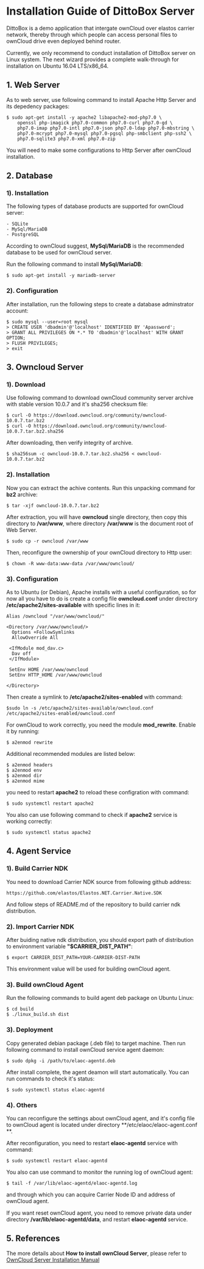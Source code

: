 Installation Guide of DittoBox Server
=====================================

DittoBox is a demo application that intergate ownCloud over elastos carrier network, thereby through which people can access personal files to ownCloud drive even deployed behind router.

Currently, we only recommend to conduct installation of DittoBox server on Linux system. The next wizard provides a complete walk-through for installation on Ubuntu 16.04 LTS/x86_64.

## 1. Web Server 

As to web server, use following command to install Apache Http Server and its depedency packages:

```shell
$ sudo apt-get install -y apache2 libapache2-mod-php7.0 \
    openssl php-imagick php7.0-common php7.0-curl php7.0-gd \
    php7.0-imap php7.0-intl php7.0-json php7.0-ldap php7.0-mbstring \
    php7.0-mcrypt php7.0-mysql php7.0-pgsql php-smbclient php-ssh2 \
    php7.0-sqlite3 php7.0-xml php7.0-zip
```

You will need to make some configurations to Http Server after ownCloud installation.

## 2. Database

### 1). Installation

The following types of database products are supported for ownCloud server:

    - SQLite
    - MySql/MariaDB
    - PostgreSQL

According to ownCloud suggest, **MySql/MariaDB** is the recommended database to be used for ownCloud server.

Run the following command to install **MySql/MariaDB**:

```shell
$ sudo apt-get install -y mariadb-server
```

### 2). Configuration

After installation, run the following steps to create a database adminstrator account:

```shell
$ sudo mysql --user=root mysql
> CREATE USER 'dbadmin'@'localhost' IDENTIFIED BY 'Apassword';
> GRANT ALL PRIVILEGES ON *.* TO 'dbadmin'@'localhost' WITH GRANT OPTION;
> FLUSH PRIVILEGES;
> exit
```

## 3. Owncloud Server

### 1). Download

Use following command to download ownCloud community server archive with stable version 10.0.7 and it's sha256 checksum file:

```shell
$ curl -O https://download.owncloud.org/community/owncloud-10.0.7.tar.bz2
$ curl -O https://download.owncloud.org/community/owncloud-10.0.7.tar.bz2.sha256
```

After downloading, then verify integrity of archive.

```shell
$ sha256sum -c owncloud-10.0.7.tar.bz2.sha256 < owncloud-10.0.7.tar.bz2
```

### 2). Installation

Now you can extract the achive contents. Run this unpacking command for **bz2** archive:

```shell
$ tar -xjf owncloud-10.0.7.tar.bz2
```

After extraction, you will have **owncloud** single directory, then copy this directory to **/var/www**, where directory **/var/www** is the document root of Web Server.

```shell
$ sudo cp -r owncloud /var/www
```

Then, reconfigure the ownership of your ownCloud directory to Http user:

```shell
$ chown -R www-data:www-data /var/www/owncloud/
```

### 3). Configuration

As to Ubuntu (or Debian), Apache installs with a useful configuration, so for now all you have to do is create a config file **owncloud.conf** under directory **/etc/apache2/sites-available** with specific lines in it:

```
Alias /owncloud "/var/www/owncloud/"

<Directory /var/www/owncloud/>
  Options +FollowSymlinks
  AllowOverride All

 <IfModule mod_dav.c>
  Dav off
 </IfModule>

 SetEnv HOME /var/www/owncloud
 SetEnv HTTP_HOME /var/www/owncloud

</Directory>
```

Then create a symlink to **/etc/apache2/sites-enabled** with command:

```shell
$sudo ln -s /etc/apache2/sites-available/owncloud.conf /etc/apache2/sites-enabled/owncloud.conf
```

For ownCloud to work correctly, you need the module **mod_rewrite**. Enable it by running:

```shell
$ a2enmod rewrite
```

Additional recommended modules are listed below:

```shell
$ a2enmod headers
$ a2enmod env
$ a2enmod dir
$ a2enmod mime
```

you need to restart **apache2** to reload these configration with command:

```shell
$ sudo systemctl restart apache2
```

You also can use following command to check if **apache2** service is working correctly:

```shell
$ sudo systemctl status apache2
```

## 4. Agent Service

### 1). Build Carrier NDK

You need to download Carrier NDK source from following github address:

```
https://github.com/elastos/Elastos.NET.Carrier.Native.SDK
```
And follow steps of README.md of the repository to build carrier ndk distribution.

### 2). Import Carrier NDK 

After buiding native ndk distribution, you should export path of distribution to environment variable **"\$CARRIER_DIST_PATH"**:

```shell
$ export CARRIER_DIST_PATH=YOUR-CARRIER-DIST-PATH
```

This environment value will be used for building ownCloud agent.

### 3). Build ownCloud Agent

Run the following commands to build agent deb package on Ubuntu Linux:

```shell
$ cd build
$ ./linux_build.sh dist
```

### 3). Deployment

Copy generated debian package (.deb file) to target machine. Then run following command to install ownCloud service agent daemon:

```shell
$ sudo dpkg -i /path/to/elaoc-agentd.deb
```

After install complete, the agent deamon will start automatically. You can run commands to check it's status:

```
$ sudo systemctl status elaoc-agentd
```

### 4). Others

You can reconfigure the settings about ownCloud agent, and it's config file to ownCloud agent is located under directory **/etc/elaoc/elaoc-agent.conf **.

After reconfiguration, you need to restart **elaoc-agentd** service with command:

```shell
$ sudo systemctl restart elaoc-agentd
```

You also can use command to monitor the running log of ownCloud agent:

```
$ tail -f /var/lib/elaoc-agentd/elaoc-agentd.log
```

and through which you can acquire Carrier Node ID and address of ownCloud agent.

If you want reset ownCloud agent, you need to remove private data under directory **/var/lib/elaoc-agentd/data**, and restart **elaoc-agentd** service.


## 5. References

The more details about **How to install ownCloud Server**, please refer to [OwnCloud Server Installation Manual][1]

[1]: https://doc.owncloud.org/server/latest/admin_manual
